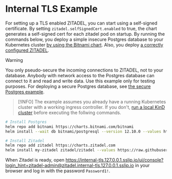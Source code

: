 # Internal TLS Example

For setting up a TLS enabled ZITADEL, you can start using a self-signed certificate.
By setting `zitadel.selfSignedCert.enabled` to true, the chart generates a self-signed cert for each zitadel pod on startup.
By running the commands below, you deploy a simple insecure Postgres database to your Kubernetes cluster [by using the Bitnami chart](https://artifacthub.io/packages/helm/bitnami/postgresql).
Also, you deploy [a correctly configured ZITADEL](https://artifacthub.io/packages/helm/zitadel/zitadel).

> [!WARNING]  
> You only pseudo-secure the incoming connections to ZITADEL, not to your database.
> Anybody with network access to the Postgres database can connect to it and read and write data.
> Use this example only for testing purposes.
> For deploying a secure Postgres database, see [the secure Postgres example](../2-postgres-secure/README.md).

> [!INFO]
> The example assumes you already have a running Kubernetes cluster with a working ingress controller.
> If you don't, [run a local KinD cluster](../99-kind-with-traefik/README.md) before executing the follwing commands.

```bash
# Install Postgres
helm repo add bitnami https://charts.bitnami.com/bitnami
helm install --wait db bitnami/postgresql --version 12.10.0 --values https://raw.githubusercontent.com/zitadel/zitadel-charts/main/examples/7-self-signed/postgres-values.yaml

# Install Zitadel
helm repo add zitadel https://charts.zitadel.com
helm install my-zitadel zitadel/zitadel --values https://raw.githubusercontent.com/zitadel/zitadel-charts/main/examples/7-self-signed/zitadel-values.yaml
```


When Zitadel is ready, open https://internal-tls.127.0.0.1.sslip.io/ui/console?login_hint=zitadel-admin@zitadel.internal-tls.127.0.0.1.sslip.io in your browser and log in with the password `Password1!`.
